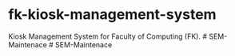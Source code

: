 # fk-kiosk-management-system
Kiosk Management System for Faculty of Computing (FK).
#   S E M - M a i n t e n a c e  
 #   S E M - M a i n t e n a c e  
 
